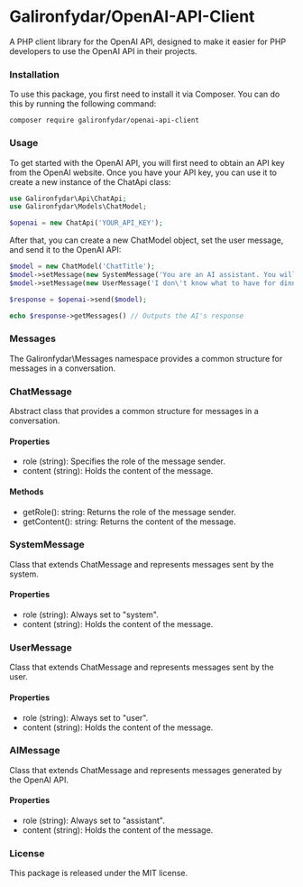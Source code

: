 # Galironfydar/OpenAI-API-Client

A PHP client library for the OpenAI API, designed to make it easier for PHP developers to use the OpenAI API in their projects.

### Installation
To use this package, you first need to install it via Composer. You can do this by running the following command:

```
composer require galironfydar/openai-api-client
```

### Usage

To get started with the OpenAI API, you will first need to obtain an API key from the OpenAI website. Once you have your API key, you can use it to create a new instance of the ChatApi class:

```php
use Galironfydar\Api\ChatApi;
use Galironfydar\Models\ChatModel;

$openai = new ChatApi('YOUR_API_KEY');
```

After that, you can create a new ChatModel object, set the user message, and send it to the OpenAI API:

```php
$model = new ChatModel('ChatTitle');
$model->setMessage(new SystemMessage('You are an AI assistant. You will help the user any way you can'));
$model->setMessage(new UserMessage('I don\'t know what to have for dinner, can you come up with recipe ideas that use sweet potatoes?'));

$response = $openai->send($model);

echo $response->getMessages() // Outputs the AI's response
```

### Messages

The Galironfydar\Messages namespace provides a common structure for messages in a conversation.

### ChatMessage

Abstract class that provides a common structure for messages in a conversation.

#### Properties
- role (string): Specifies the role of the message sender.
- content (string): Holds the content of the message.

#### Methods
- getRole(): string: Returns the role of the message sender.
- getContent(): string: Returns the content of the message.

### SystemMessage

Class that extends ChatMessage and represents messages sent by the system.

#### Properties
- role (string): Always set to "system".
- content (string): Holds the content of the message.

### UserMessage

Class that extends ChatMessage and represents messages sent by the user.

#### Properties
- role (string): Always set to "user".
- content (string): Holds the content of the message.

### AIMessage

Class that extends ChatMessage and represents messages generated by the OpenAI API.

#### Properties
- role (string): Always set to "assistant".
- content (string): Holds the content of the message.

### License

This package is released under the MIT license.